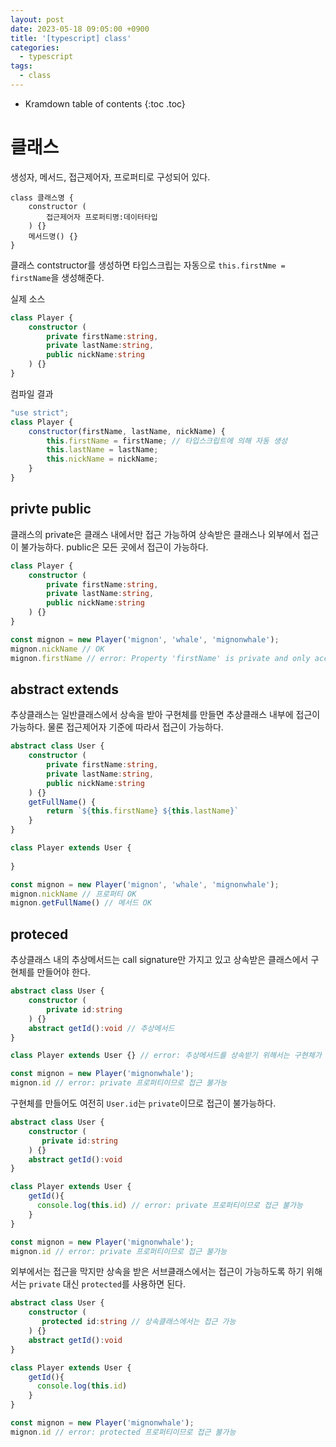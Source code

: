```yaml
---
layout: post
date: 2023-05-18 09:05:00 +0900
title: '[typescript] class'
categories:
  - typescript
tags:
  - class
---
```


* Kramdown table of contents
{:toc .toc}

# 클래스

생성자, 메서드, 접근제어자, 프로퍼티로 구성되어 있다.   

```
class 클래스명 {
    constructor (
        접근제어자 프로퍼티명:데이터타입
    ) {}
    메서드명() {}
}
```


클래스 contstructor를 생성하면 타입스크립는 자동으로 `this.firstNme = firstName`을 생성해준다.  

실제 소스   

```ts
class Player {
    constructor (
        private firstName:string,
        private lastName:string,
        public nickName:string
    ) {}
}
```

컴파일 결과  

```js
"use strict";
class Player {
    constructor(firstName, lastName, nickName) {
        this.firstName = firstName; // 타입스크립트에 의해 자동 생성
        this.lastName = lastName;
        this.nickName = nickName;
    }
}
```

## privte public

클래스의 private은 클래스 내에서만 접근 가능하여 상속받은 클래스나 외부에서 접근이 불가능하다. public은 모든 곳에서 접근이 가능하다.

```ts
class Player {
    constructor (
        private firstName:string,
        private lastName:string,
        public nickName:string
    ) {}
}

const mignon = new Player('mignon', 'whale', 'mignonwhale');
mignon.nickName // OK
mignon.firstName // error: Property 'firstName' is private and only accessible within class 'Player'.
````


## abstract extends

추상클래스는 일반클래스에서 상속을 받아 구현체를 만들면 추상클래스 내부에 접근이 가능하다. 물론 접근제어자 기준에 따라서 접근이 가능하다.

```ts
abstract class User {
    constructor (
        private firstName:string,
        private lastName:string,
        public nickName:string
    ) {}
    getFullName() {
        return `${this.firstName} ${this.lastName}`
    }
}

class Player extends User {
    
}

const mignon = new Player('mignon', 'whale', 'mignonwhale');
mignon.nickName // 프로퍼티 OK
mignon.getFullName() // 메서드 OK
```


## proteced

추상클래스 내의 추상메서드는 call signature만 가지고 있고 상속받은 클래스에서 구현체를 만들어야 한다.

```ts
abstract class User {
    constructor (
        private id:string
    ) {}
    abstract getId():void // 추상메서드
}

class Player extends User {} // error: 추상메서드를 상속받기 위해서는 구현체가 필요하다.

const mignon = new Player('mignonwhale');
mignon.id // error: private 프로퍼티이므로 접근 불가능
```

구현체를 만들어도 여전히 `User.id`는 `private`이므로 접근이 불가능하다.  

```ts
abstract class User {
    constructor (
       private id:string
    ) {}
    abstract getId():void
}

class Player extends User { 
    getId(){
      console.log(this.id) // error: private 프로퍼티이므로 접근 불가능
    }
}

const mignon = new Player('mignonwhale');
mignon.id // error: private 프로퍼티이므로 접근 불가능
```

외부에서는 접근을 막지만 상속을 받은 서브클래스에서는 접근이 가능하도록 하기 위해서는 `private` 대신 `protected`를 사용하면 된다.   

```ts
abstract class User {
    constructor (
       protected id:string // 상속클래스에서는 접근 가능
    ) {}
    abstract getId():void
}

class Player extends User { 
    getId(){
      console.log(this.id)
    }
}

const mignon = new Player('mignonwhale');
mignon.id // error: protected 프로퍼티이므로 접근 불가능
```




